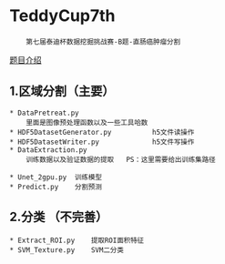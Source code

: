# TeddyCup7th
        第七届泰迪杯数据挖掘挑战赛-B题-直肠癌肿瘤分割
 [题目介绍](http://www.tipdm.org/bdrace/tzjingsai/20181226/1544.html?cName=ral_101#sHref)        

## 1.区域分割（主要）
    * DataPretreat.py   
        里面是图像预处理函数以及一些工具哈数
    * HDF5DatasetGenerator.py          h5文件读操作
    * HDF5DatasetWriter.py             h5文件写操作
    * DataExtraction.py     
        训练数据以及验证数据的提取   PS：这里需要给出训练集路径
        
    * Unet_2gpu.py	训练模型
    * Predict.py	分割预测

## 2.分类 （不完善）
    * Extract_ROI.py	提取ROI面积特征
    * SVM_Texture.py	SVM二分类
